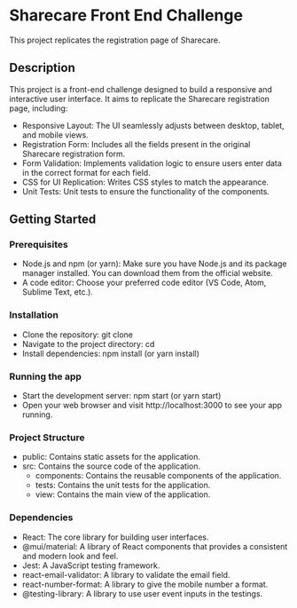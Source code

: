# Sharecare Front End Challenge

This project replicates the registration page of Sharecare.

## Description

This project is a front-end challenge designed to build a responsive and interactive user interface. It aims to replicate the Sharecare registration page, including:

- Responsive Layout: The UI seamlessly adjusts between desktop, tablet, and mobile views.
- Registration Form: Includes all the fields present in the original Sharecare registration form.
- Form Validation: Implements validation logic to ensure users enter data in the correct format for each field.
- CSS for UI Replication: Writes CSS styles to match the appearance.
- Unit Tests: Unit tests to ensure the functionality of the components.

## Getting Started

### Prerequisites

- Node.js and npm (or yarn): Make sure you have Node.js and its package manager installed. You can download them from the official website.
- A code editor: Choose your preferred code editor (VS Code, Atom, Sublime Text, etc.).

### Installation

- Clone the repository: git clone [<your-repository-url>](https://github.com/HippedTony/Sharecare_FrontEnd_Challenge.git)
- Navigate to the project directory: cd <your-project-directory>
- Install dependencies: npm install (or yarn install)

### Running the app

- Start the development server: npm start (or yarn start)
- Open your web browser and visit http://localhost:3000 to see your app running.

### Project Structure

- public: Contains static assets for the application.
- src: Contains the source code of the application.
  - components: Contains the reusable components of the application.
  - tests: Contains the unit tests for the application.
  - view: Contains the main view of the application.

### Dependencies

- React: The core library for building user interfaces.
- @mui/material: A library of React components that provides a consistent and modern look and feel.
- Jest: A JavaScript testing framework.
- react-email-validator: A library to validate the email field.
- react-number-format: A library to give the mobile number a format.
- @testing-library: A library to use user event inputs in the testings.
